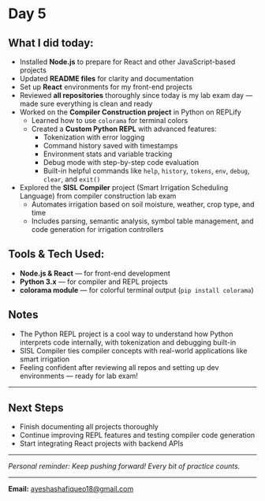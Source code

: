 # Day 5 

## What I did today:

- Installed **Node.js** to prepare for React and other JavaScript-based projects  
- Updated **README files** for clarity and documentation  
- Set up **React** environments for my front-end projects  
- Reviewed **all repositories** thoroughly since today is my lab exam day — made sure everything is clean and ready  
- Worked on the **Compiler Construction project** in Python on REPLify  
  - Learned how to use `colorama` for terminal colors  
  - Created a **Custom Python REPL** with advanced features:
    - Tokenization with error logging  
    - Command history saved with timestamps  
    - Environment stats and variable tracking  
    - Debug mode with step-by-step code evaluation  
    - Built-in helpful commands like `help`, `history`, `tokens`, `env`, `debug`, `clear`, and `exit()`  
- Explored the **SISL Compiler** project (Smart Irrigation Scheduling Language) from compiler construction lab exam  
  - Automates irrigation based on soil moisture, weather, crop type, and time  
  - Includes parsing, semantic analysis, symbol table management, and code generation for irrigation controllers  

## Tools & Tech Used:

- **Node.js & React** — for front-end development  
- **Python 3.x** — for compiler and REPL projects  
- **colorama module** — for colorful terminal output (`pip install colorama`)  


## Notes

- The Python REPL project is a cool way to understand how Python interprets code internally, with tokenization and debugging built-in  
- SISL Compiler ties compiler concepts with real-world applications like smart irrigation  
- Feeling confident after reviewing all repos and setting up dev environments — ready for lab exam!  

---

## Next Steps

- Finish documenting all projects thoroughly  
- Continue improving REPL features and testing compiler code generation  
- Start integrating React projects with backend APIs  

---

*Personal reminder: Keep pushing forward! Every bit of practice counts.*

---

**Email:** ayeshashafiqueo18@gmail.com
